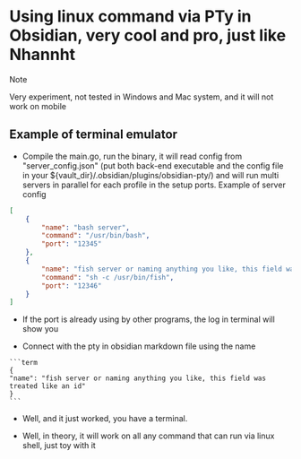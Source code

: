 # Using linux command via PTy in Obsidian, very cool and pro, just like Nhannht

>[!note]
> Very experiment, not tested in Windows and Mac system, and it will not work on mobile

## Example of terminal emulator

- Compile the main.go, run the binary, it will read config from "server_config.json" (put both back-end executable and the config file in your ${vault_dir}/.obsidian/plugins/obsidian-pty/) and will run multi servers in parallel for each profile in the setup ports. Example of server config
```json
[
	{
		"name": "bash server",
		"command": "/usr/bin/bash",
		"port": "12345"
	},
	{
		"name": "fish server or naming anything you like, this field was treated like an id",
		"command": "sh -c /usr/bin/fish",
		"port": "12346"
	}
]

```

- If the port is already using by other programs, the log in terminal will show you

- Connect with the pty in obsidian markdown file using the name
````
```term
{
"name": "fish server or naming anything you like, this field was treated like an id"
}
```
````

- Well, and it just worked, you have a terminal. 

- Well, in theory, it will work on all any command that can run via linux shell, just toy with it
